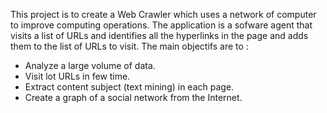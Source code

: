 This project is to create a Web Crawler which uses a network of computer to improve computing operations.
The application is a sofware agent that visits a list of URLs and identifies all the hyperlinks in the page and adds them to the list of URLs to visit.
The main objectifs are to :<br />
- Analyze a large volume of data.<br />
- Visit lot URLs in few time.<br />
- Extract content subject (text mining) in each page.<br />
- Create a graph of a social network from the Internet.
